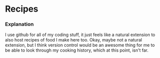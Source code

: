 # Recipes

### Explanation

I use github for all of my coding stuff, it just feels like a natural extension to also host recipes of food I make here too. Okay, maybe not a natural extension, but I think version control would be an awesome thing for me to be able to look through my cooking history, which at this point, isn't far.
